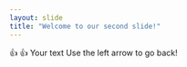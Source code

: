 ```yaml
---
layout: slide
title: "Welcome to our second slide!"
---
```

:+1:
:thumbsup:
Your text
Use the left arrow to go back!
